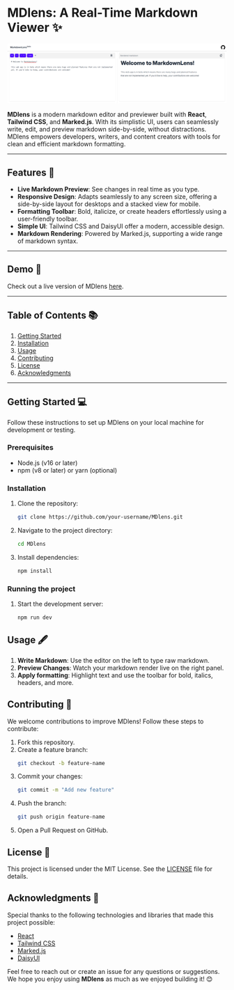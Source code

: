 # MDlens: A Real-Time Markdown Viewer ✨

![MDlens Banner](public/mdlens_preview.png)

**MDlens** is a modern markdown editor and previewer built with **React**, **Tailwind CSS**, and **Marked.js**. With its simplistic UI, users can seamlessly write, edit, and preview markdown side-by-side, without distractions. MDlens empowers developers, writers, and content creators with tools for clean and efficient markdown formatting.

---

## Features 🎨

- **Live Markdown Preview**: See changes in real time as you type.
- **Responsive Design**: Adapts seamlessly to any screen size, offering a side-by-side layout for desktops and a stacked view for mobile.
- **Formatting Toolbar**: Bold, italicize, or create headers effortlessly using a user-friendly toolbar.
- **Simple UI**: Tailwind CSS and DaisyUI offer a modern, accessible design.
- **Markdown Rendering**: Powered by Marked.js, supporting a wide range of markdown syntax.

---

## Demo 🚀

Check out a live version of MDlens [here](https://your-live-demo-link.com).

---

## Table of Contents 📚

1. [Getting Started](#getting-started)
2. [Installation](#installation)
3. [Usage](#usage)
4. [Contributing](#contributing)
5. [License](#license)
6. [Acknowledgments](#acknowledgments)

---

## Getting Started 💻

Follow these instructions to set up MDlens on your local machine for development or testing.

### Prerequisites

- Node.js (v16 or later)
- npm (v8 or later) or yarn (optional)

### Installation

1. Clone the repository:
   ```bash
   git clone https://github.com/your-username/MDlens.git
   ```
2. Navigate to the project directory:
   ```bash
   cd MDlens
   ```
3. Install dependencies:
   ```bash
   npm install
   ```

### Running the project

1. Start the development server:
   ```bash
   npm run dev
   ```

## Usage 🖋️

1. **Write Markdown**: Use the editor on the left to type raw markdown.
2. **Preview Changes**: Watch your markdown render live on the right panel.
3. **Apply formatting**: Highlight text and use the toolbar for bold, italics, headers, and more.

## Contributing 🤝

We welcome contributions to improve MDlens! Follow these steps to contribute:

1. Fork this repository.
2. Create a feature branch:
   ```bash
   git checkout -b feature-name
   ```
3. Commit your changes:
   ```bash
   git commit -m "Add new feature"
   ```
4. Push the branch:
   ```bash
   git push origin feature-name
   ```
5. Open a Pull Request on GitHub.

## License 📄

This project is licensed under the MIT License. See the [LICENSE](LICENSE) file for details.

## Acknowledgments 🙌

Special thanks to the following technologies and libraries that made this project possible:

- [React](https://reactjs.org/)
- [Tailwind CSS](https://tailwindcss.com/)
- [Marked.js](https://marked.js.org/)
- [DaisyUI](https://daisyui.com/)

Feel free to reach out or create an issue for any questions or suggestions. We hope you enjoy using **MDlens** as much as we enjoyed building it! 😊
